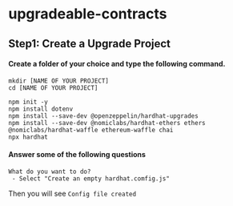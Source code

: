 # upgradeable-contracts

## Step1: Create a Upgrade Project
#### Create a folder of your choice and type the following command.
```
mkdir [NAME OF YOUR PROJECT]
cd [NAME OF YOUR PROJECT]

npm init -y
npm install dotenv
npm install --save-dev @openzeppelin/hardhat-upgrades
npm install --save-dev @nomiclabs/hardhat-ethers ethers @nomiclabs/hardhat-waffle ethereum-waffle chai
npx hardhat
```

#### Answer some of the following questions
```
What do you want to do?
 - Select "Create an empty hardhat.comfig.js"
```
Then you will see ```Config file created```